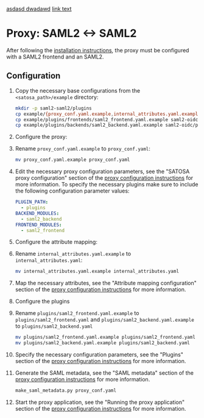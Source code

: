 [asdasd dwadawd](README.md#attr)
<a href="README.md#attr">link text</a>


# Proxy: SAML2 <-> SAML2
After following the [installation instructions](README.md), the proxy must
be configured with a SAML2 frontend and an SAML2.

## Configuration

1. Copy the necessary base configurations from the `<satosa_path>/example` directory:
   ```bash
   mkdir -p saml2-saml2/plugins
   cp example/{proxy_conf.yaml.example,internal_attributes.yaml.example} saml2-oidc/ # proxy application and its config
   cp example/plugins/frontends/saml2_frontend.yaml.example saml2-oidc/plugins/
   cp example/plugins/backends/saml2_backend.yaml.example saml2-oidc/plugins/
   ```
   
1. Configure the proxy:
  1. Rename `proxy_conf.yaml.example` to `proxy_conf.yaml`:
     ```bash
     mv proxy_conf.yaml.example proxy_conf.yaml
     ```

  1. Edit the necessary proxy configuration parameters, see the "SATOSA proxy
     configuration" section of the [proxy configuration instructions](README.md)
     for more information.
     To specify the necessary plugins make sure to include the following
     configuration parameter values:
     ```yaml  
     PLUGIN_PATH:
       - plugins
     BACKEND_MODULES:
       - saml2_backend
     FRONTEND_MODULES:
       - saml2_frontend
     ```

1. Configure the attribute mapping:
  1. Rename `internal_attributes.yaml.example` to `internal_attributes.yaml`:
     ```bash
     mv internal_attributes.yaml.example internal_attributes.yaml
     ```

  1. Map the necessary attributes, see the "Attribute mapping configuration"
     section of the [proxy configuration instructions](README.md) for more
     information.

1. Configure the plugins
  1. Rename `plugins/saml2_frontend.yaml.example` to `plugins/saml2_frontend.yaml`
     and `plugins/saml2_backend.yaml.example` to `plugins/saml2_backend.yaml`
     ```bash
     mv plugins/saml2_frontend.yaml.example plugins/saml2_frontend.yaml
     mv plugins/saml2_backend.yaml.example plugins/saml2_backend.yaml
     ```

  1. Specify the necessary configuration parameters, see the "Plugins" section
     of the [proxy configuration instructions](README.md) for more information.

1. Generate the SAML metadata, see the "SAML metadata" section of the
   [proxy configuration instructions](README.md) for more information.
   ```bash
   make_saml_metadata.py proxy_conf.yaml
   ```

1. Start the proxy application, see the "Running the proxy application" section of
   the [proxy configuration instructions](README.md) for more information.
